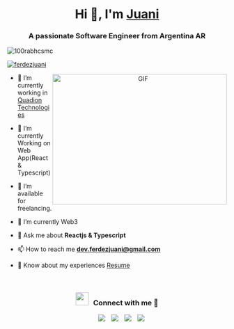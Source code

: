 <h1 align="center">Hi 👋, I'm <a href="https://100rabhcsmc.github.io/Me.io/" target="blank">
Juani</a></h1>
<h3 align="center">A passionate Software Engineer from Argentina AR</h3>

<p align="left"> <img src="https://komarev.com/ghpvc/?username=ferdezjuani&label=Profile%20views&color=0e75b6&style=flat" alt="100rabhcsmc" /> </p>

<p align="left"> <a href="https://twitter.com/ferdezjuani" target="blank"><img src="https://img.shields.io/twitter/follow/ferdezjuani?logo=twitter&style=for-the-badge" alt="ferdezjuani" /></a> </p>

<a target="_blank" align="center">
  <img align="right" top="500" height="300" width="400" alt="GIF" src="https://media.giphy.com/media/SWoSkN6DxTszqIKEqv/giphy.gif">
</a>

- 🔭 I’m currently working in <a href="https://www.quadiontech.com/" target="blank">Quadion Technologies</a>

- 🌱 I’m currently Working on Web App(React & Typescript)

- 🤝 I’m available for freelancing.

- 🌱 I’m currently Web3

- 💬 Ask me about **Reactjs & Typescript**

- 📫 How to reach me **dev.ferdezjuani@gmail.com**

- 📄 Know about my experiences <a href="https://www.ferdezjuani.xyz" target="blank">Resume</a>
<br/>
<h3 align="center" > <img src="https://media.giphy.com/media/iY8CRBdQXODJSCERIr/giphy.gif" width="30" height="30" style="margin-right: 10px;">Connect with me 🤝 </h3>

<p align="center">

 <div align="center"  class="icons-social" style="margin-left: 10px;">
        <a style="margin-left: 10px;"  target="_blank" href="https://www.linkedin.com/in/ferdezjuanignacio/">
			<img src="https://img.icons8.com/doodle/40/000000/linkedin--v2.png"></a>
        <a style="margin-left: 10px;" target="_blank" href="https://github.com/ferdezjuani">
		<img src="https://img.icons8.com/doodle/40/000000/github--v1.png"></a>
		<a style="margin-left: 10px;" target="_blank" href="https://twitter.com/ferdezjuani">
			<img src="https://img.icons8.com/doodle/1x/twitter-squared--v2.png" ></a>
		<a style="margin-left: 10px;" target="_blank" href="https://www.youtube.com/channel/UCsI8lFrZezblphj5BmH2sLQ">
				<img src="https://img.icons8.com/doodle/1x/youtube--v2.png" ></a>
      </div>

</p>
